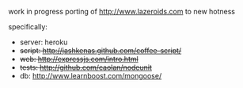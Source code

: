 work in progress porting of http://www.lazeroids.com to new hotness

specifically:

* server: heroku
* ~~script: http://jashkenas.github.com/coffee-script/~~
* ~~web: http://expressjs.com/intro.html~~
* ~~tests: http://github.com/caolan/nodeunit~~
* db: http://www.learnboost.com/mongoose/